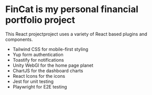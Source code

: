# FinCat is my personal financial portfolio project

This React projectproject uses a variety of React based plugins and components. 
- Tailwind CSS for mobile-first styling
- Yup form authentication
- Toastify for notifications
- Unity WebGl for the home page planet
- ChartJS for the dashboard charts
- React Icons for the icons
- Jest for unit testing
- Playwright for E2E testing
